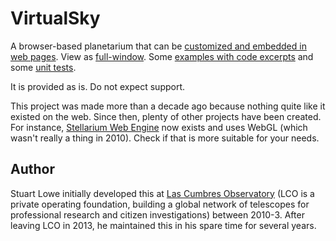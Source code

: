 VirtualSky
==========

A browser-based planetarium that can be [customized and embedded in web pages](http://lcogt.net/virtualsky/embed/custom.html). View as [full-window](http://slowe.github.io/VirtualSky/embed?projection=stereo). Some [examples with code excerpts](http://slowe.github.io/VirtualSky/) and some [unit tests](http://slowe.github.io/VirtualSky/tests).

It is provided as is. Do not expect support.

This project was made more than a decade ago because nothing quite like it existed on the web. Since then, plenty of other projects have been created. For instance, [Stellarium Web Engine](https://github.com/Stellarium/stellarium-web-engine) now exists and uses WebGL (which wasn't really a thing in 2010). Check if that is more suitable for your needs.

Author
------
Stuart Lowe initially developed this at [Las Cumbres Observatory](https://lco.global/) (LCO is a private operating foundation, building a global network of telescopes for professional research and citizen investigations) between 2010-3. After leaving LCO in 2013, he maintained this in his spare time for several years.
